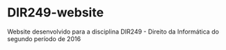 # DIR249-website
Website desenvolvido para a disciplina DIR249 - Direito da Informática do segundo período de 2016
